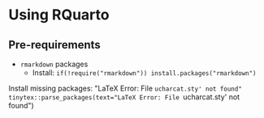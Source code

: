 # Using RQuarto

## Pre-requirements
- `rmarkdown` packages
  - Install: `if(!require("rmarkdown")) install.packages("rmarkdown")` 


Install missing packages:
"LaTeX Error: File `ucharcat.sty' not found"
tinytex::parse_packages(text="LaTeX Error: File `ucharcat.sty' not found")
